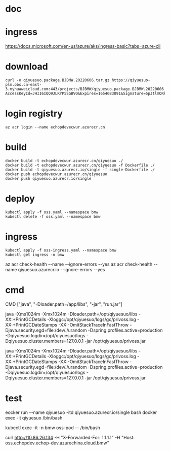 # doc

# ingress
https://docs.microsoft.com/en-us/azure/aks/ingress-basic?tabs=azure-cli

# download
```
curl -o qiyuesuo.package.BJBMW.20220606.tar.gz https://qiyuesuo-plm.obs.cn-east-3.myhuaweicloud.com:443/projects/BJBMW/qiyuesuo.package.BJBMW.20220606.tar.gz?AccessKeyId=JHII6IQQ9JLKYP5SGBVO&Expires=1654683891&Signature=5pJtlmORk4VTmeejcg9GuGqGClw%3D
```

# login registry
```
az acr login --name echopdevecwur.azurecr.cn
```

# build

```
docker build -t echopdevecwur.azurecr.cn/qiyuesuo ./
docker build -t echopdevecwur.azurecr.cn/qiyuesuo -f Dockerfile ./
docker build -t qiyuesuo.azurecr.io/single -f single-Dockerfile ./
docker push echopdevecwur.azurecr.cn/qiyuesuo
docker push qiyuesuo.azurecr.io/single
```

# deploy
```
kubectl apply -f oss.yaml --namespace bmw
kubectl delete -f oss.yaml --namespace bmw
```

# ingress
```
kubectl apply -f oss-ingress.yaml --namespace bmw
kubectl get ingress -n bmw
```

az acr check-health --name <myregistry> --ignore-errors --yes
az acr check-health --name qiyuesuo.azurecr.io --ignore-errors --yes

# cmd

CMD ["java", "-Dloader.path=/app/libs", "-jar", "run.jar"]

java -Xms1024m -Xmx1024m -Dloader.path=/opt/qiyuesuo/libs -XX:+PrintGCDetails -Xloggc:/opt/qiyuesuo/logs/gc/privoss.log -XX:+PrintGCDateStamps -XX:-OmitStackTraceInFastThrow -Djava.security.egd=file:/dev/./urandom -Dspring.profiles.active=production -Dqiyuesuo.logdir=/opt/qiyuesuo/logs -Dqiyuesuo.cluster.members=127.0.0.1 -jar /opt/qiyuesuo/privoss.jar

java -Xms1024m -Xmx1024m -Dloader.path=/opt/qiyuesuo/libs -XX:+PrintGCDetails -Xloggc:/opt/qiyuesuo/logs/gc/privoss.log -XX:+PrintGCDateStamps -XX:-OmitStackTraceInFastThrow -Djava.security.egd=file:/dev/./urandom -Dspring.profiles.active=production -Dqiyuesuo.logdir=/opt/qiyuesuo/logs -Dqiyuesuo.cluster.members=127.0.0.1 -jar /opt/qiyuesuo/privoss.jar

# test

eocker run --name qiyuesuo -itd qiyuesuo.azurecr.io/single bash
docker exec -it qiyuesuo /bin/bash

kubectl exec -it -n bmw oss-pod -- /bin/bash

	
curl http://10.86.26.134 -H "X-Forwarded-For: 1.1.1.1" -H "Host: oss.echopdev.echop-dev.azurechina.cloud.bmw"
